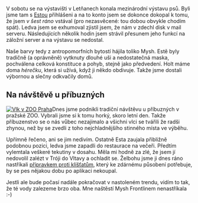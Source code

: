 <!-- dcterms:identifier = riderweblog#203 -->
<!-- dcterms:title = Je to psí život... -->
<!-- dcterms:abstract = Mezinárodní výstava psů a skoro letní návštěva u příbuzných -->
<!-- np9:categoryId = 3 -->
<!-- x4w:category = Vlci -->
<!-- np9:authorId = 1 -->
<!-- np9:authorEmail = michal.valasek@altairis.cz -->
<!-- dcterms:creator = Michal Altair Valášek -->
<!-- dcterms:created = 2005-05-01T22:33:22.597+02:00 -->
<!-- dcterms:dateAccepted = 2005-05-01T22:33:22.597+02:00 -->

V sobotu se na výstavišti v Letňanech konala mezinárodní výstavu psů. Byli jsme tam s [Estou](http://www.vlcak.cz/) přihlášeni a na to konto jsem se dokonce dokopal k tomu, že jsem *v šest ráno* vstával (pro nezasvěcené: tou dobou obvykle chodím spát). Ledva jsem se exhumoval zjistil jsem, že nám v zdechl disk v mail serveru. Následujících několik hodin jsem strávil přesunem jeho funkcí na záložní server a na výstavu se nedostal.

Naše barvy tedy z antropomorfních bytostí hájila toliko Mysh. Estě byly tradičně (a oprávněně) vytknuty dlouhé uši a nedostatečná maska, pochválena celková konstituce a pohyb, stejně jako předvedení. Holt máme doma *hérečku*, která si užívá, když ji někdo obdivuje. Takže jsme dostali výbornou a slečny odkvačily domů.

## Na návštěvě u příbuzných

[![Vlk v ZOO Praha](https://www.cdn.altairis.cz/Blog/pribuzenstvo_lq.jpg "Vlk v ZOO Praha")](https://www.cdn.altairis.cz/Blog/pribuzenstvo_hq.jpg)Dnes jsme podnikli tradiční návštěvu u příbuzných v pražské ZOO. Vybrali jsme si k tomu horký, skoro letní den. Takže příbuzenstvo se o nás vůbec nezajímalo a všichni vlci se tvářili že radši zhynou, než by se zvedli z toho nejchladnějšího stinného místa ve výběhu.

Upřímně řečeno, ani se jim nedivím. Ostatně Esta zaujala přibližně podobnou pozici, ledva jsme zapadli do restaurace na večeři. Předtím vylemtala veškeré tekutiny v dosahu. Měla mi hodně za zlé, že jsem jí nedovolil zalézt v Tróji do Vltavy a ochladit se. Želbohu jsme ji dnes ráno nastříkali [přípravkem proti klíšťatům](http://www.frontline.com/), který ke zdárnému působení potřebuje, by se pes nějakou dobu po aplikaci nekoupal.

Jestli ale bude počasí nadále pokračovat v nastoleném trendu, vidím to tak, že té vody zalezeme brzo oba. Mne naštěstí Mysh Frontlinem nenastříkala :-)